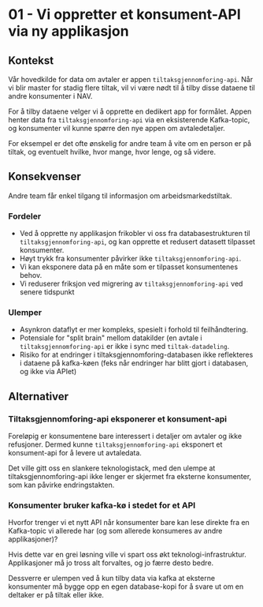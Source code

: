 # 01 - Vi oppretter et konsument-API via ny applikasjon

## Kontekst

Vår hovedkilde for data om avtaler er appen `tiltaksgjennomforing-api`. Når vi blir master for stadig flere tiltak,
vil vi være nødt til å tilby disse dataene til andre konsumenter i NAV.

For å tilby dataene velger vi å opprette en dedikert app for formålet. Appen henter data fra `tiltaksgjennomforing-api`
via en eksisterende Kafka-topic, og konsumenter vil kunne spørre den nye appen om avtaledetaljer.

For eksempel er det ofte ønskelig for andre team å vite om en person er på tiltak, og eventuelt hvilke, hvor mange,
hvor lenge, og så videre.

## Konsekvenser

Andre team får enkel tilgang til informasjon om arbeidsmarkedstiltak.

### Fordeler

- Ved å opprette ny applikasjon frikobler vi oss fra databasestrukturen til `tiltaksgjennomforing-api`, 
  og kan opprette et redusert datasett tilpasset konsumenter.
- Høyt trykk fra konsumenter påvirker ikke `tiltaksgjennomforing-api`.
- Vi kan eksponere data på en måte som er tilpasset konsumentenes behov.
- Vi reduserer friksjon ved migrering av `tiltaksgjennomforing-api` ved senere tidspunkt

### Ulemper

- Asynkron dataflyt er mer kompleks, spesielt i forhold til feilhåndtering.
- Potensiale for "split brain" mellom datakilder (en avtale i `tiltaksgjennomforing-api`
  er ikke i sync med `tiltak-datadeling`.
- Risiko for at endringer i tiltaksgjennomforing-databasen ikke reflekteres i dataene på
  kafka-køen (feks når endringer har blitt gjort i databasen, og ikke via APIet)

## Alternativer

### Tiltaksgjennomforing-api eksponerer et konsument-api

Foreløpig er konsumentene bare interessert i detaljer om avtaler og ikke refusjoner. 
Dermed kunne `tiltaksgjennomforing-api` eksponert et konsument-api for å levere ut
avtaledata.

Det ville gitt oss en slankere teknologistack, med den ulempe at tiltaksgjennomforing-api
ikke lenger er skjermet fra eksterne konsumenter, som kan påvirke endringstakten.

### Konsumenter bruker kafka-kø i stedet for et API

Hvorfor trenger vi et nytt API når konsumenter bare kan lese direkte fra en Kafka-topic
vi allerede har (og som allerede konsumeres av andre applikasjoner)?

Hvis dette var en grei løsning ville vi spart oss økt teknologi-infrastruktur. Applikasjoner
må jo tross alt forvaltes, og jo færre desto bedre.

Dessverre er ulempen ved å kun tilby data via kafka at eksterne konsumenter må bygge opp
en egen database-kopi for å svare ut om en deltaker er på tiltak eller ikke.
